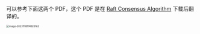 可以参考下面这两个 PDF，这个 PDF 是在  [Raft Consensus Algorithm](https://raft.github.io/)  下载后翻译的。

<img src="C:\backup\assets\image-20231118174923162.png" alt="image-20231118174923162" style="zoom:45%;" />
